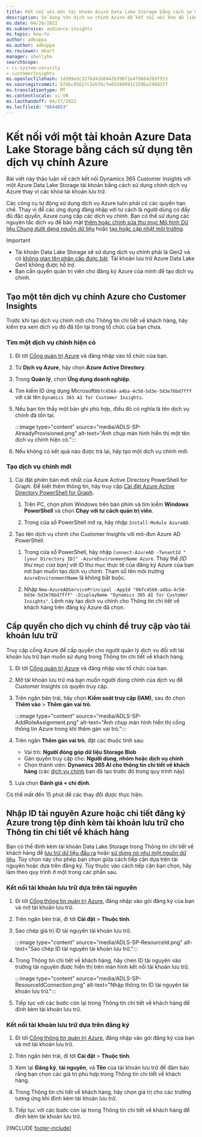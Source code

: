 ```yaml
---
title: Kết nối với một tài khoản Azure Data Lake Storage bằng cách sử dụng tên dịch vụ chính
description: Sử dụng tên dịch vụ chính Azure để kết nối với kho dữ liệu của riêng bạn.
ms.date: 04/26/2022
ms.subservice: audience-insights
ms.topic: how-to
author: adkuppa
ms.author: adkuppa
ms.reviewer: mhart
manager: shellyha
searchScope:
- ci-system-security
- customerInsights
ms.openlocfilehash: 1dd99edc327bd41b0442b390f2e4f8664269f553
ms.sourcegitcommit: b7dbcd5627c2ebfbcfe65589991c159ba290d377
ms.translationtype: MT
ms.contentlocale: vi-VN
ms.lasthandoff: 04/27/2022
ms.locfileid: "8644053"
---
```

# <a name="connect-to-an-azure-data-lake-storage-account-by-using-an-azure-service-principal"></a>Kết nối với một tài khoản Azure Data Lake Storage bằng cách sử dụng tên dịch vụ chính Azure

Bài viết này thảo luận về cách kết nối Dynamics 365 Customer Insights với một Azure Data Lake Storage tài khoản bằng cách sử dụng chính dịch vụ Azure thay vì các khóa tài khoản lưu trữ. 

Các công cụ tự động sử dụng dịch vụ Azure luôn phải có các quyền hạn chế. Thay vì để các ứng dụng đăng nhập với tư cách là người dùng có đầy đủ đặc quyền, Azure cung cấp các dịch vụ chính. Bạn có thể sử dụng các nguyên tắc dịch vụ để bảo mật [thêm hoặc chỉnh sửa thư mục Mô hình Dữ liệu Chung dưới dạng nguồn dữ liệu](connect-common-data-model.md) hoặc [tạo hoặc cập nhật môi trường](create-environment.md).

> [!IMPORTANT]
> - Tài khoản Data Lake Storage sẽ sử dụng dịch vụ chính phải là Gen2 và có [không gian tên phân cấp được bật](/azure/storage/blobs/data-lake-storage-namespace). Tài khoản lưu trữ Azure Data Lake Gen1 không được hỗ trợ.
> - Bạn cần quyền quản trị viên cho đăng ký Azure của mình để tạo dịch vụ chính.

## <a name="create-an-azure-service-principal-for-customer-insights"></a>Tạo một tên dịch vụ chính Azure cho Customer Insights

Trước khi tạo dịch vụ chính mới cho Thông tin chi tiết về khách hàng, hãy kiểm tra xem dịch vụ đó đã tồn tại trong tổ chức của bạn chưa.

### <a name="look-for-an-existing-service-principal"></a>Tìm một dịch vụ chính hiện có

1. Đi tới [Cổng quản trị Azure](https://portal.azure.com) và đăng nhập vào tổ chức của bạn.

2. Từ **Dịch vụ Azure**, hãy chọn **Azure Active Directory**.

3. Trong **Quản lý**, chọn **Ứng dụng doanh nghiệp**.

4. Tìm kiếm ID ứng dụng Microsoft`0bfc4568-a4ba-4c58-bd3e-5d3e76bd7fff` với cái tên `Dynamics 365 AI for Customer Insights`.

5. Nếu bạn tìm thấy một bản ghi phù hợp, điều đó có nghĩa là tên dịch vụ chính đã tồn tại. 
   
   :::image type="content" source="media/ADLS-SP-AlreadyProvisioned.png" alt-text="Ảnh chụp màn hình hiển thị một tên dịch vụ chính hiện có.":::
   
6. Nếu không có kết quả nào được trả lại, hãy tạo một dịch vụ chính mới.

### <a name="create-a-new-service-principal"></a>Tạo dịch vụ chính mới

1. Cài đặt phiên bản mới nhất của Azure Active Directory PowerShell for Graph. Để biết thêm thông tin, hãy truy cập [Cài đặt Azure Active Directory PowerShell for Graph](/powershell/azure/active-directory/install-adv2).

   1. Trên PC, chọn phím Windows trên bàn phím và tìm kiếm **Windows PowerShell** và chọn **Chạy với tư cách quản trị viên**.
   
   1. Trong cửa sổ PowerShell mở ra, hãy nhập `Install-Module AzureAD`.

2. Tạo tên dịch vụ chính cho Customer Insights với mô-đun Azure AD PowerShell.

   1. Trong cửa sổ PowerShell, hãy nhập `Connect-AzureAD -TenantId "[your Directory ID]" -AzureEnvironmentName Azure`. Thay thế *[ID thư mục của bạn]* với ID thư mục thực tế của đăng ký Azure của bạn nơi bạn muốn tạo dịch vụ chính. Tham số tên môi trường `AzureEnvironmentName` là không bắt buộc.
  
   1. Nhập `New-AzureADServicePrincipal -AppId "0bfc4568-a4ba-4c58-bd3e-5d3e76bd7fff" -DisplayName "Dynamics 365 AI for Customer Insights"`. Lệnh này tạo dịch vụ chính cho Thông tin chi tiết về khách hàng trên đăng ký Azure đã chọn. 

## <a name="grant-permissions-to-the-service-principal-to-access-the-storage-account"></a>Cấp quyền cho dịch vụ chính để truy cập vào tài khoản lưu trữ

Truy cập cổng Azure để cấp quyền cho người quản lý dịch vụ đối với tài khoản lưu trữ bạn muốn sử dụng trong Thông tin chi tiết về khách hàng.

1. Đi tới [Cổng quản trị Azure](https://portal.azure.com) và đăng nhập vào tổ chức của bạn.

1. Mở tài khoản lưu trữ mà bạn muốn người dùng chính của dịch vụ để Customer Insights có quyền truy cập.

1. Trên ngăn bên trái, hãy chọn **Kiểm soát truy cập (IAM)**, sau đó chọn **Thêm vào** > **Thêm gán vai trò**.

   :::image type="content" source="media/ADLS-SP-AddRoleAssignment.png" alt-text="Ảnh chụp màn hình hiển thị cổng thông tin Azure trong khi thêm gán vai trò.":::

1. Trên ngăn **Thêm gán vai trò**, đặt các thuộc tính sau:
   - Vai trò: **Người đóng góp dữ liệu Storage Blob**
   - Gán quyền truy cập cho: **Người dùng, nhóm hoặc dịch vụ chính**
   - Chọn thành viên: **Dynamics 365 AI cho thông tin chi tiết về khách hàng** (các [dịch vụ chính](#create-a-new-service-principal) bạn đã tạo trước đó trong quy trình này)

1.  Lựa chọn **Đánh giá + chỉ định**.

Có thể mất đến 15 phút để các thay đổi được thực hiện.

## <a name="enter-the-azure-resource-id-or-the-azure-subscription-details-in-the-storage-account-attachment-to-customer-insights"></a>Nhập ID tài nguyên Azure hoặc chi tiết đăng ký Azure trong tệp đính kèm tài khoản lưu trữ cho Thông tin chi tiết về khách hàng

Bạn có thể đính kèm tài khoản Data Lake Storage trong Thông tin chi tiết về khách hàng để [lưu trữ dữ liệu đầu ra](manage-environments.md) hoặc [sử dụng nó như một nguồn dữ liệu](connect-dataverse-managed-lake.md). Tùy chọn này cho phép bạn chọn giữa cách tiếp cận dựa trên tài nguyên hoặc dựa trên đăng ký. Tùy thuộc vào cách tiếp cận bạn chọn, hãy làm theo quy trình ở một trong các phần sau.

### <a name="resource-based-storage-account-connection"></a>Kết nối tài khoản lưu trữ dựa trên tài nguyên

1. Đi tới [Cổng thông tin quản trị Azure](https://portal.azure.com), đăng nhập vào gói đăng ký của bạn và mở tài khoản lưu trữ.

1. Trên ngăn bên trái, đi tới **Cài đặt** > **Thuộc tính**.

1. Sao chép giá trị ID tài nguyên tài khoản lưu trữ.

   :::image type="content" source="media/ADLS-SP-ResourceId.png" alt-text="Sao chép ID tài nguyên tài khoản lưu trữ.":::

1. Trong Thông tin chi tiết về khách hàng, hãy chèn ID tài nguyên vào trường tài nguyên được hiển thị trên màn hình kết nối tài khoản lưu trữ.

   :::image type="content" source="media/ADLS-SP-ResourceIdConnection.png" alt-text="Nhập thông tin ID tài nguyên tài khoản lưu trữ.":::   

1. Tiếp tục với các bước còn lại trong Thông tin chi tiết về khách hàng để đính kèm tài khoản lưu trữ.

### <a name="subscription-based-storage-account-connection"></a>Kết nối tài khoản lưu trữ dựa trên đăng ký

1. Đi tới [Cổng thông tin quản trị Azure](https://portal.azure.com), đăng nhập vào gói đăng ký của bạn và mở tài khoản lưu trữ.

1. Trên ngăn bên trái, đi tới **Cài đặt** > **Thuộc tính**.

1. Xem lại **Đăng ký**, **tài nguyên**, và **Tên** của tài khoản lưu trữ để đảm bảo rằng bạn chọn các giá trị phù hợp trong Thông tin chi tiết về khách hàng.

1. Trong Thông tin chi tiết về khách hàng, hãy chọn giá trị cho các trường tương ứng khi đính kèm tài khoản lưu trữ.

1. Tiếp tục với các bước còn lại trong Thông tin chi tiết về khách hàng để đính kèm tài khoản lưu trữ.


[!INCLUDE [footer-include](includes/footer-banner.md)]